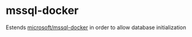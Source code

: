 # mssql-docker
Estends [microsoft/mssql-docker](https://github.com/Microsoft/mssql-docker) in order to allow database initialization

